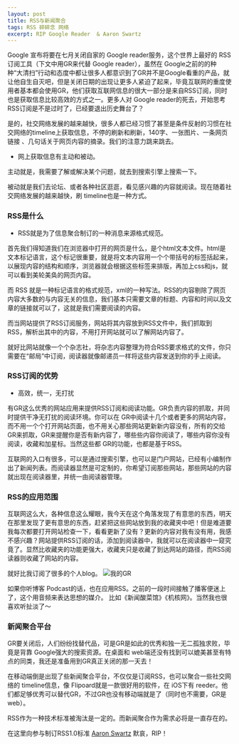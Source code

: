 ```yaml
---
layout: post
title: RSS与新闻聚合
tags: RSS 碎碎念 网络
excerpt: RIP Google Reader  & Aaron Swartz
---
```


Google 宣布将要在七月关闭自家的 Google reader服务，这个世界上最好的 RSS订阅工具（下文中用GR来代替 Google reader），虽然在 Google之前的的种种“大清扫”行动和态度中都让很多人都意识到了GR并不是Google看重的产品，就让他自生自灭吧，但是关闭日期的出现让更多人紧迫了起来，毕竟互联网的重度使用者基本都会使用GR，他们获取互联网信息的很大一部分是来自RSS订阅，同时也是获取信息比较高效的方式之一。更多人对 Google reader的死去，开始思考 RSS订阅是不是过时了，已经要退出历史舞台了？

是的，社交网络发展的越来越快，很多人都已经习惯了甚至是条件反射的习惯在社交网络的timeline上获取信息，不停的刷新和刷新，140字、一张图片、一条网页链接 、几句话关于网页内容的摘录。我们的注意力跳来跳去。


* 网上获取信息有主动和被动。

主动就是，我需要了解或解决某个问题，就去到搜索引擎上搜索一下。

被动就是我们去论坛、或者各种社区逛逛，看见感兴趣的内容就阅读。现在随着社交网络发展的越来越快，刷 timeline也是一种方式。





### RSS是什么

* RSS就是为了信息聚合制订的一种消息来源格式规范。

首先我们得知道我们在浏览器中打开的网页是什么，是个html文本文件。html是文本标记语言，这个标记很重要，就是将文本内容用一个个带括号的标签括起来，以展现内容的结构和顺序，浏览器就会根据这些标签来排版，再加上css和js，就可以看到美轮美奂的网页内容。

而 RSS 就是一种标记语言的格式规范，xml的一种写法。RSS的内容剔除了网页内容大多数的与内容无关的信息，我们基本只需要文章的标题、内容和时间以及文章的链接就可以了，这就是我们需要阅读的内容。

而当网站提供了RSS订阅服务，网站将其内容放到RSS文件中，我们抓取到 RSS，解析出其中的内容，不用打开网站就可以了解网站内容了。

就好比网站就像一个个杂志社，将杂志内容整理为符合RSS要求格式的文件，你只需要在“邮局”中订阅，阅读器就像邮递员一样将这些内容发送到你的手上阅读。





### RSS订阅的优势

* 高效，统一，无打扰

有GR这么优秀的网站应用来提供RSS订阅和阅读功能。GR负责内容的抓取，并同时提供干净无打扰的阅读环境。你可以在 GR中阅读十几个或者更多的网站内容，而不用一个个打开网站页面，也不用关心那些网站更新新内容没有，所有的交给 GR来抓取，GR来提醒你是否有新内容了，哪些些内容你阅读了，哪些内容你没有阅读，收藏和加星标。当然这些都 GR的功能，也都是基于RSS。

互联网的入口有很多，可以是通过搜索引擎，也可以是门户网站，已经有小编制作出了新闻列表。而阅读器显然是可定制的，你希望订阅那些网站，那些网站的内容就出现在阅读器里，并统一由阅读器管理。





### RSS的应用范围
	
互联网这么大，各种信息这么耀眼，我今天在这个角落发现了有意思的东西，明天在那里发现了更有意思的东西，赶紧把这些网站放到我的收藏夹中吧！但是难道要我每次都要打开网站检查一下，看看更新了没有？更新的内容对我有没有用，我感不感兴趣？网站提供RSS订阅的话，添加到阅读器中，我就可以在阅读器中一窥究竟了。显然比收藏夹的功能更强大，收藏夹只是收藏了到达网站的路径，而RSS阅读器则收藏了网站的内容。

就好比我订阅了很多的个人blog。
![我的GR](https://f.skip2.top/i/88d3d6123c1ce4af5394102bdf6a9c3adc077a9467ccb564ed726a1ce479d2b0.jpg)

如果你听博客 Podcast的话，也在应用RSS。之前的一段时间接触了播客便迷上了，这个用音频来表达思想的媒介。
比如《新闻酸菜馆》《机核网》。当然我也很喜欢听扯淡了～




### 新闻聚合平台

GR要关闭后，人们纷纷找替代品，可是GR是如此的优秀和独一无二孤独求败，毕竟是背靠 Google强大的搜索资源。在桌面和 web端还没有找到可以媲美甚至有特点的同类，我还是准备用到GR真正关闭的那一天去！

在移动端倒是出现了些新闻聚合平台，不仅仅是订阅RSS，也可以聚合一些社交网络的 timeline信息，像
Flipoard就是一款很好用的软件，在 iOS下有 reeder。他们都足够优秀可以替代GR，不过GR也没有移动端就是了（同时也不需要，GR是web）。




RSS作为一种技术标准被淘汰是一定的。而新闻聚合作为需求必将是一直存在的。

在这里向参与制订RSS1.0标准 [Aaron Swartz](http://jandan.net/p/38413) 默哀，RIP！